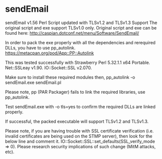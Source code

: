 # sendEmail
sendEmail v1.56 Perl Script updated with TLSv1.2 and TLSv1.3 Support
The original script and exe support TLSv1.0 only. 
Original script and exe can be found here:
http://caspian.dotconf.net/menu/Software/SendEmail/

In order to pack the exe properly with all the dependencies and rerequired DLLs, you have to use pp_autolink.
https://metacpan.org/pod/App::PP::Autolink

This was tested successfully with 
Strawberry Perl 5.32.1.1 x64 Portable.
Net::SSLeay v1.90.
IO::Socket::SSL v2.070.

Make sure to install these required modules then, pp_autolink -o sendEmail.exe sendEmail.pl

Please note, pp (PAR Packager) fails to link the required libraries, use pp_autolink.

Test sendEmail.exe with -o tls=yes to confirm the required DLLs are linked properly.

If successful, the packed executable will support TLSv1.2 and TLSv1.3.

Please note, if you are having trouble with SSL certificate verification (i.e. invalid certificates are being used on the STMP server), then look for the below line and comment it.
IO::Socket::SSL::set_defaults(SSL_verify_mode => 0). Please research security implications of such change (MitM attacks, etc).

